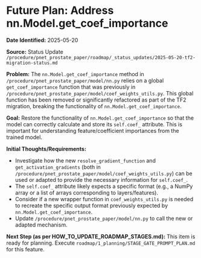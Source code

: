 # Future Plan: Address nn.Model.get_coef_importance

**Date Identified:** 2025-05-20

**Source:** Status Update `/procedure/pnet_prostate_paper/roadmap/_status_updates/2025-05-20-tf2-migration-status.md`

**Problem:**
The `nn.Model.get_coef_importance` method in `/procedure/pnet_prostate_paper/model/nn.py` relies on a global `get_coef_importance` function that was previously in `/procedure/pnet_prostate_paper/model/coef_weights_utils.py`. This global function has been removed or significantly refactored as part of the TF2 migration, breaking the functionality of `nn.Model.get_coef_importance`.

**Goal:**
Restore the functionality of `nn.Model.get_coef_importance` so that the model can correctly calculate and store its `self.coef_` attribute. This is important for understanding feature/coefficient importances from the trained model.

**Initial Thoughts/Requirements:**
*   Investigate how the new `resolve_gradient_function` and `get_activation_gradients` (both in `/procedure/pnet_prostate_paper/model/coef_weights_utils.py`) can be used or adapted to provide the necessary information for `self.coef_`.
*   The `self.coef_` attribute likely expects a specific format (e.g., a NumPy array or a list of arrays corresponding to layers/features).
*   Consider if a new wrapper function in `coef_weights_utils.py` is needed to recreate the specific output format previously expected by `nn.Model.get_coef_importance`.
*   Update `/procedure/pnet_prostate_paper/model/nn.py` to call the new or adapted mechanism.

**Next Step (as per HOW_TO_UPDATE_ROADMAP_STAGES.md):**
This item is ready for planning. Execute `roadmap/1_planning/STAGE_GATE_PROMPT_PLAN.md` for this feature.

